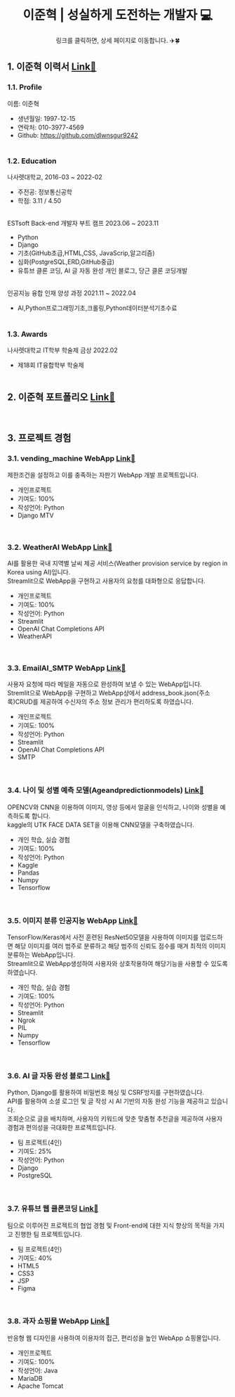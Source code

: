 <div align="center"> <h1> 이준혁 | 성실하게 도전하는 개발자 💻</div>
<div align="center"> 링크를 클릭하면, 상세 페이지로 이동합니다. ✈️🍀 </div>


## 1. 이준혁 이력서  [Link📄](https://github.com/dlwnsgur9242/Portfolio/blob/main/%EC%9D%B4%EC%A4%80%ED%98%81_%EB%B0%B1%EC%97%94%EB%93%9C%20%EA%B0%9C%EB%B0%9C%20%EC%9D%B4%EB%A0%A5%EC%84%9C.pdf)

### 1.1. Profile <br>
이름: 이준혁
+ 생년월일: 1997-12-15 <br>
+ 연락처: 010-3977-4569 <br>
+ Github: https://github.com/dlwnsgur9242 <br><br>

### 1.2. Education
나사렛대학교, 2016-03 ~ 2022-02
+ 주전공: 정보통신공학 <br>
+ 학점: 3.11 / 4.50 <br><br>

ESTsoft Back-end 개발자 부트 캠프 2023.06 ~ 2023.11 
+ Python <br>
+ Django <br>
+ 기초(GitHub초급,HTML,CSS, JavaScrip,알고리즘) <br>
+ 심화(PostgreSQL,ERD,GitHub중급) <br>
+ 유튜브 클론 코딩, AI 글 자동 완성 개인 블로그, 당근 클론 코딩개발 <br><br>

인공지능 융합 인재 양성 과정 2021.11 ~ 2022.04
+ AI,Python프로그래밍기초,크롤링,Python데이터분석기초수료<br><br>

### 1.3. Awards
나사렛대학교 IT학부 학술제 금상 2022.02 <br>
+ 제18회 IT융합학부 학술제 <br><br>

## 2. 이준혁 포트폴리오 [Link📄](https://github.com/dlwnsgur9242/Portfolio/blob/main/%EC%9D%B4%EC%A4%80%ED%98%81%20%ED%8F%AC%ED%8A%B8%ED%8F%B4%EB%A6%AC%EC%98%A4.pdf)
<br>

## 3. 프로젝트 경험

### 3.1. vending_machine WebApp [Link📄](https://github.com/dlwnsgur9242/vending_machine)
제한조건을 설정하고 이를 충족하는 자판기 WebApp 개발 프로젝트입니다.
+ 개인프로젝트
+ 기여도: 100%
+ 작성언어: Python
+ Django MTV
<br>

### 3.2. WeatherAI WebApp [Link📄](https://github.com/dlwnsgur9242/WeatherAI)
AI를 활용한 국내 지역별 날씨 제공 서비스(Weather provision service by region in Korea using AI)입니다.
<br> 
Streamlit으로 WebApp을 구현하고 사용자의 요청를 대화형으로 응답합니다.
+ 개인프로젝트
+ 기여도: 100%
+ 작성언어: Python 
+ Streamlit
+ OpenAI Chat Completions API
+ WeatherAPI
<br>

### 3.3. EmailAI_SMTP WebApp [Link📄](https://github.com/dlwnsgur9242/EmailAI_SMTP)
사용자 요청에 따라 메일을 자동으로 완성하여 보낼 수 있는 WebApp입니다.<br>
Stremlit으로 WebApp을 구현하고 WebApp상에서 address_book.json(주소록)CRUD를 제공하여 수신자의 주소 정보 관리가 편리하도록 하였습니다.
+ 개인프로젝트
+ 기여도: 100%
+ 작성언어: Python
+ Streamlit
+ OpenAI Chat Completions API
+ SMTP
<br>

### 3.4. 나이 및 성별 예측 모델(Ageandpredictionmodels) [Link📄](https://github.com/dlwnsgur9242/Age-and-prediction-models)
OPENCV와 CNN을 이용하여 이미지, 영상 등에서 얼굴을 인식하고, 나이와 성별을 예측하도록 합니다.<br>
kaggle의 UTK FACE DATA SET을 이용해 CNN모델을 구축하였습니다.
+ 개인 학습, 실습 경험
+ 기여도: 100%
+ 작성언어: Python
+ Kaggle
+ Pandas
+ Numpy
+ Tensorflow
<br>

### 3.5. 이미지 분류 인공지능 WebApp [Link📄](https://github.com/dlwnsgur9242/Image_classification_artificial-intelligence_web)
TensorFlow/Keras에서 사전 훈련된 ResNet50모델을 사용하여 이미지를 업로드하면 해당 이미지를 여러 범주로 분류하고 해당 범주의 신뢰도 점수를 매겨 최적의 이미지 분류하는 WebApp입니다.<br>
Streamlit으로 WebApp생성하여 사용자와 상호작용하여 해당기능을 사용할 수 있도록 하였습니다.
+ 개인 학습, 실습 경험
+ 기여도: 100%
+ 작성언어: Python
+ Streamlit
+ Ngrok
+ PIL
+ Numpy
+ Tensorflow
<br>

### 3.6. AI 글 자동 완성 블로그 [Link📄](https://github.com/deok9614/2a2seung_project)
Python, Django를 활용하여 비밀번호 해싱 및 CSRF방지를 구현하였습니다.<br>
API를 활용하여 소셜 로그인 및 글 작성 시 AI 기반의 자동 완성 기능을 제공하고 있습니다.<br>
조회순으로 글을 배치하며, 사용자의 키워드에 맞춘 맞춤형 추천글을 제공하여 사용자 경험과 편의성을 극대화한 프로젝트입니다.
+ 팀 프로젝트(4인)
+ 기여도: 25%
+ 작성언어: Python 
+ Django
+ PostgreSQL
<br>

### 3.7. 유튜브 웹 클론코딩 [Link📄](https://github.com/dlwnsgur9242/youtube_clone_Hamtor2)
팀으로 이루어진 프로젝트의 협업 경험 및 Front-end에 대한 지식 향상의 목적을 가지고 진행한 팀 프로젝트입니다.
+ 팀 프로젝트(4인)
+ 기여도: 40%
+ HTML5
+ CSS3
+ JSP
+ Figma
<br>

### 3.8. 과자 쇼핑몰 WebApp [Link📄](https://github.com/dlwnsgur9242/Dami_shoppingmall)
반응형 웹 디자인을 사용하여 이용자의 접근, 편리성을 높인 WebApp 쇼핑몰입니다.
+ 개인프로젝트
+ 기여도: 100%
+ 작성언어: Java 
+ MariaDB
+ Apache Tomcat

